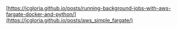 [https://jcgloria.github.io/posts/running-background-jobs-with-aws-fargate-docker-and-python/](https://jcgloria.github.io/posts/aws_simple_fargate/)
